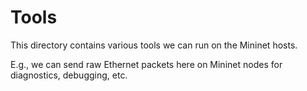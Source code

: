 Tools
=====

This directory contains various tools we can run on the Mininet hosts.

E.g., we can send raw Ethernet packets here on Mininet nodes for
diagnostics, debugging, etc.
